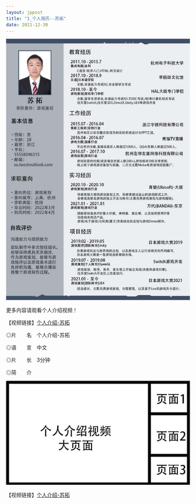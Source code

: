 ```yaml
---
layout: jppost
title: "1_个人简历--苏拓"
date: 2021-12-30
---
```

![Image text](https://github.com/SotakuStudio/SotakuStudio.github.io/blob/main/chnblog/image/chnresume.jpg?raw=true)

更多内容请观看个人介绍视频！

【视频链接】[个人介绍-苏拓](https://1drv.ms/v/s!Aj9fktzHJKNciN02BrABSgitCyzcvw?e=68vd63)

◎片　　名　个人介绍-苏拓

◎语　　言　中文

◎片　　长　3分钟

◎简　　介

![Image text](https://github.com/SotakuStudio/SotakuStudio.github.io/blob/main/chnblog/image/IntroductionPage.jpg?raw=true)

【视频链接】[个人介绍-苏拓](https://1drv.ms/v/s!Aj9fktzHJKNciN02BrABSgitCyzcvw?e=68vd63)
